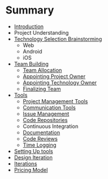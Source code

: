 # Summary

* [Introduction](README.md)
* Project Understanding
* [Technology Selection Brainstorming](TECHNOLOGY_SELECTION_BRAINSTORMING.md)
   * Web
   * Android
   * iOS
* [Team Building](TEAM_BUILDING.md)
   * [Team Allocation](TEAM_ALLOCATION.md)
   * [Appointing Project Owner](APPOINTING_PROJECT_OWNER.md)
   * [Appointing Technology Owner](APPOINTING_TECHNOLOGY_OWNER.md)
   * [Finalizing Team](FINALIZING_TEAM.md)
* [Tools](ARSENAL.md)
   * [Project Management Tools](PROJECT_MANAGEMENT_TOOLS.md)
   * [Communication Tools](COMMUNICATION_TOOLS.md)
   * [Issue Management](ISSUE_MANAGEMENT.md)
   * [Code Repositories](CODE_REPOSITORIES.md)
   * Continuous Integration
   * [Documentation](DOCUMENTATION.md)
   * [Code Reviews](CODE_REVIEWS.md)
   * [Time Logging](TIME_LOGGING.md)
* [Setting Up tools](SETTING_UP_TOOLS.md)
* [Design Iteration](DESIGN_ITERATION.md)
* [Iterations](ITERATIONS.md)
* [Pricing Model](PRICING_MODEL.md)

